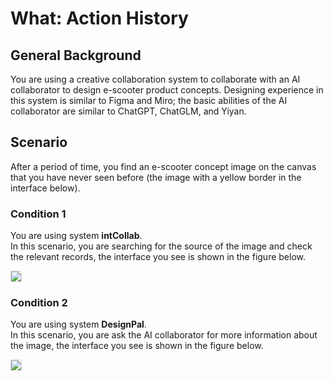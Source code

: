 # What: Action History

## General Background
You are using a creative collaboration system to collaborate with an AI collaborator to design e-scooter product concepts. Designing experience in this system is similar to Figma and Miro; the basic abilities of the AI collaborator are similar to ChatGPT, ChatGLM, and Yiyan.

## Scenario
After a period of time, you find an e-scooter concept image on the canvas that you have never seen before (the image with a yellow border in the interface below).

### Condition 1
You are using system **intCollab**.<br>
In this scenario, you are searching for the source of the image and check the relevant records, the interface you see is shown in the figure below.

<img src="img/RQ1/What/Action_History-WA.webp" style="border: .5px solid Gainsboro; max-width: 75%;">

### Condition 2
You are using system **DesignPal**.<br>
In this scenario, you are ask the AI ​​collaborator for more information about the image, the interface you see is shown in the figure below.

<img src="img/RQ1/What/Action_History-N.webp" style="border: .5px solid Gainsboro; max-width: 75%;">